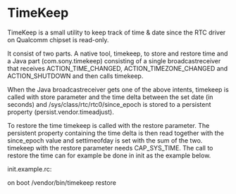 # TimeKeep

TimeKeep is a small utility to keep track of time & date since the RTC 
driver on Qualcomm chipset is read-only.

It consist of two parts. A native tool, timekeep, to store and restore time and a Java 
part (com.sony.timekeep) consisting of a single broadcastreceiver that receives 
ACTION_TIME_CHANGED, ACTION_TIMEZONE_CHANGED and ACTION_SHUTDOWN and then calls timekeep.

When the Java broadcastreceiver gets one of the above intents, timekeep is called with
store parameter and the time delta between the set date (in seconds) and 
/sys/class/rtc/rtc0/since_epoch is stored to a persistent property (persist.vendor.timeadjust).

To restore the time timekeep is called with the restore parameter. The persistent property
containing the time delta is then read together with the since_epoch value and settimeofday
is set with the sum of the two. timekeep with the restore parameter needs CAP_SYS_TIME.
The call to restore the time can for example be done in init as the example below.

init.example.rc:

on boot
  /vendor/bin/timekeep restore

